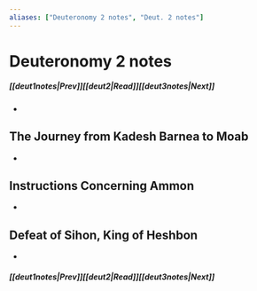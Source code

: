 ```yaml
---
aliases: ["Deuteronomy 2 notes", "Deut. 2 notes"]
---
```

# Deuteronomy 2 notes
##### <span class=arrow-left></span>[[deut1notes|Prev]]<span class=navigation-separator></span>[[deut2|Read]]<span class=navigation-separator></span>[[deut3notes|Next]]<span class=arrow-right></span>
- 
## The Journey from Kadesh Barnea to Moab
- 
## Instructions Concerning Ammon
- 
## Defeat of Sihon, King of Heshbon
- 
##### <span class=arrow-left></span>[[deut1notes|Prev]]<span class=navigation-separator></span>[[deut2|Read]]<span class=navigation-separator></span>[[deut3notes|Next]]<span class=arrow-right></span>